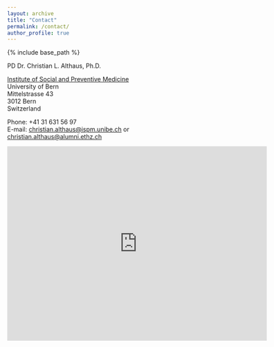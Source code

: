```yaml
---
layout: archive
title: "Contact"
permalink: /contact/
author_profile: true
---
```


{% include base_path %}

PD Dr. Christian L. Althaus, Ph.D.

[Institute of Social and Preventive Medicine](https://www.ispm.unibe.ch)  
University of Bern  
Mittelstrasse 43  
3012 Bern  
Switzerland

Phone: +41 31 631 56 97  
E-mail: [christian.althaus@ispm.unibe.ch](mailto:christian.althaus@ispm.unibe.ch) or [christian.althaus@alumni.ethz.ch](mailto:christian.althaus@alumni.ethz.ch)

<iframe src="https://www.google.com/maps/embed?pb=!1m18!1m12!1m3!1d2723.302573166134!2d7.433444716024994!3d46.955744840702785!2m3!1f0!2f0!3f0!3m2!1i1024!2i768!4f13.1!3m3!1m2!1s0x478e3996567ea17f%3A0x7f658118ac678142!2sMittelstrasse+43%2C+3012+Bern!5e0!3m2!1sde!2sch!4v1525696372949" width="600" height="450" frameborder="0" style="border:0" allowfullscreen></iframe>

